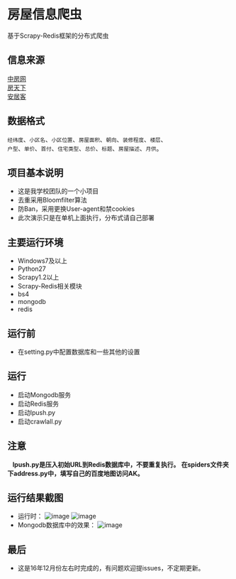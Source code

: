 # 房屋信息爬虫
基于Scrapy-Redis框架的分布式爬虫
## 信息来源
[中房网](http://www.fangchan.com/)<br>
[房天下](http://wuhan.fang.com/)<br>
[安居客](http://wuhan.anjuke.com)<br>
## 数据格式
`经纬度`、`小区名`、`小区位置`、`房屋面积`、`朝向`、`装修程度`、`楼层`、<br>
`户型`、`单价`、`首付`、`住宅类型`、`总价`、`标题`、`房屋描述`、`月供`。<br>

## 项目基本说明
* 这是我学校团队的一个小项目
* 去重采用Bloomfilter算法
* 防Ban，采用更换User-agent和禁cookies
* 此次演示只是在单机上面执行，分布式请自己部署


## 主要运行环境
* Windows7及以上
* Python27
* Scrapy1.2以上
* Scrapy-Redis相关模块
* bs4
* mongodb
* redis 

## 运行前
* 在setting.py中配置数据库和一些其他的设置

## 运行
* 启动Mongodb服务
* 启动Redis服务
* 启动lpush.py
* 启动crawlall.py

## 注意
    **lpush.py是压入初始URL到Redis数据库中，不要重复执行。** 
    **在spiders文件夹下address.py中，填写自己的百度地图访问AK。**
    
## 运行结果截图
* 运行时：
![image](https://github.com/CaryXiang/HouseInfoSpiderDistributed/blob/master/screenshots/success1.png)
![image](https://github.com/CaryXiang/HouseInfoSpiderDistributed/blob/master/screenshots/success2.png)
* Mongodb数据库中的效果：
![image](https://github.com/CaryXiang/HouseInfoSpiderDistributed/blob/master/screenshots/mongo.png)


## 最后
* 这是16年12月份左右时完成的，有问题欢迎提issues，不定期更新。
